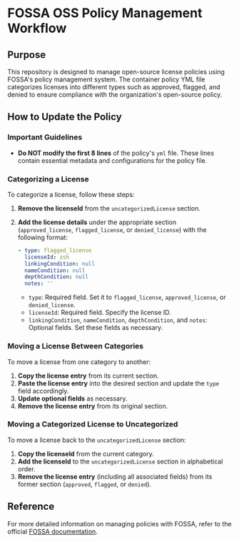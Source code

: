 # FOSSA OSS Policy Management Workflow

## Purpose

This repository is designed to manage open-source license policies using FOSSA's policy management system. The container policy YML file categorizes licenses into different types such as approved, flagged, and denied to ensure compliance with the organization's open-source policy.

## How to Update the Policy

### Important Guidelines

- **Do NOT modify the first 8 lines** of the policy's `yml` file. These lines contain essential metadata and configurations for the policy file.

### Categorizing a License

To categorize a license, follow these steps:

1. **Remove the licenseId** from the `uncategorizedLicense` section.
2. **Add the license details** under the appropriate section (`approved_license`, `flagged_license`, or `denied_license`) with the following format:

    ```yaml
    - type: flagged_license
      licenseId: zsh
      linkingCondition: null
      nameCondition: null
      depthCondition: null
      notes: ''
    ```

    - `type`: Required field. Set it to `flagged_license`, `approved_license`, or `denied_license`.
    - `licenseId`: Required field. Specify the license ID.
    - `linkingCondition`, `nameCondition`, `depthCondition`, and `notes`: Optional fields. Set these fields as necessary.

### Moving a License Between Categories

To move a license from one category to another:

1. **Copy the license entry** from its current section.
2. **Paste the license entry** into the desired section and update the `type` field accordingly.
3. **Update optional fields** as necessary.
4. **Remove the license entry** from its original section.

### Moving a Categorized License to Uncategorized

To move a license back to the `uncategorizedLicense` section:

1. **Copy the licenseId** from the current category.
2. **Add the licenseId** to the `uncategorizedLicense` section in alphabetical order.
3. **Remove the license entry** (including all associated fields) from its former section (`approved`, `flagged`, or `denied`).

## Reference

For more detailed information on managing policies with FOSSA, refer to the official [FOSSA documentation](https://docs.fossa.com/docs/policies).
